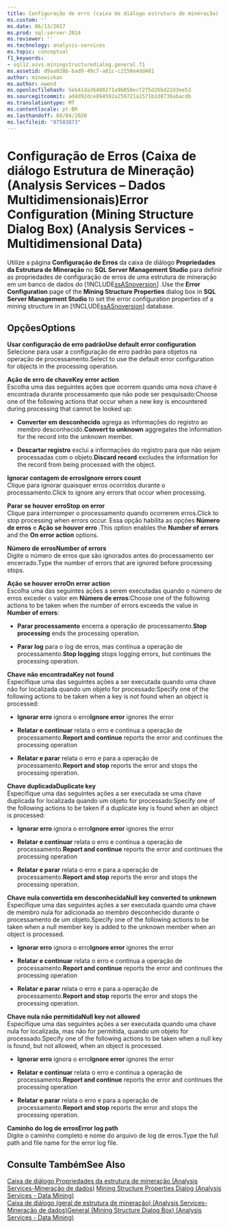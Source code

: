 ```yaml
---
title: Configuração de erro (caixa de diálogo estrutura de mineração) (Analysis Services-dados multidimensionais) | Microsoft Docs
ms.custom: ''
ms.date: 06/13/2017
ms.prod: sql-server-2014
ms.reviewer: ''
ms.technology: analysis-services
ms.topic: conceptual
f1_keywords:
- sql12.asvs.miningstructuredialog.general.f1
ms.assetid: d9aa028b-bad9-49c7-a81c-c2150e4dd481
author: minewiskan
ms.author: owend
ms.openlocfilehash: 5eb41da36400271a9b058ecf275d26bd22d3ee53
ms.sourcegitcommit: ad4d92dce894592a259721a1571b1d8736abacdb
ms.translationtype: MT
ms.contentlocale: pt-BR
ms.lasthandoff: 08/04/2020
ms.locfileid: "87583873"
---
```

# <a name="error-configuration-mining-structure-dialog-box-analysis-services---multidimensional-data"></a><span data-ttu-id="d072c-102">Configuração de Erros (Caixa de diálogo Estrutura de Mineração) (Analysis Services – Dados Multidimensionais)</span><span class="sxs-lookup"><span data-stu-id="d072c-102">Error Configuration (Mining Structure Dialog Box) (Analysis Services - Multidimensional Data)</span></span>
  <span data-ttu-id="d072c-103">Utilize a página **Configuração de Erros** da caixa de diálogo **Propriedades da Estrutura de Mineração** no **SQL Server Management Studio** para definir as propriedades de configuração de erros de uma estrutura de mineração em um banco de dados do [!INCLUDE[ssASnoversion](../includes/ssasnoversion-md.md)] .</span><span class="sxs-lookup"><span data-stu-id="d072c-103">Use the **Error Configuration** page of the **Mining Structure Properties** dialog box in **SQL Server Management Studio** to set the error configuration properties of a mining structure in an [!INCLUDE[ssASnoversion](../includes/ssasnoversion-md.md)] database.</span></span>  
  
## <a name="options"></a><span data-ttu-id="d072c-104">Opções</span><span class="sxs-lookup"><span data-stu-id="d072c-104">Options</span></span>  
 <span data-ttu-id="d072c-105">**Usar configuração de erro padrão**</span><span class="sxs-lookup"><span data-stu-id="d072c-105">**Use default error configuration**</span></span>  
 <span data-ttu-id="d072c-106">Selecione para usar a configuração de erro padrão para objetos na operação de processamento.</span><span class="sxs-lookup"><span data-stu-id="d072c-106">Select to use the default error configuration for objects in the processing operation.</span></span>  
  
 <span data-ttu-id="d072c-107">**Ação de erro de chave**</span><span class="sxs-lookup"><span data-stu-id="d072c-107">**Key error action**</span></span>  
 <span data-ttu-id="d072c-108">Escolha uma das seguintes ações que ocorrem quando uma nova chave é encontrada durante processamento que não pode ser pesquisado:</span><span class="sxs-lookup"><span data-stu-id="d072c-108">Choose one of the following actions that occur when a new key is encountered during processing that cannot be looked up:</span></span>  
  
-   <span data-ttu-id="d072c-109">**Converter em desconhecido** agrega as informações do registro ao membro desconhecido.</span><span class="sxs-lookup"><span data-stu-id="d072c-109">**Convert to unknown** aggregates the information for the record into the unknown member.</span></span>  
  
-   <span data-ttu-id="d072c-110">**Descartar registro** exclui a informações do registro para que não sejam processadas com o objeto.</span><span class="sxs-lookup"><span data-stu-id="d072c-110">**Discard record** excludes the information for the record from being processed with the object.</span></span>  
  
 <span data-ttu-id="d072c-111">**Ignorar contagem de erros**</span><span class="sxs-lookup"><span data-stu-id="d072c-111">**Ignore errors count**</span></span>  
 <span data-ttu-id="d072c-112">Clique para ignorar quaisquer erros ocorridos durante o processamento.</span><span class="sxs-lookup"><span data-stu-id="d072c-112">Click to ignore any errors that occur when processing.</span></span>  
  
 <span data-ttu-id="d072c-113">**Parar se houver erro**</span><span class="sxs-lookup"><span data-stu-id="d072c-113">**Stop on error**</span></span>  
 <span data-ttu-id="d072c-114">Clique para interromper o processamento quando ocorrerem erros.</span><span class="sxs-lookup"><span data-stu-id="d072c-114">Click to stop processing when errors occur.</span></span> <span data-ttu-id="d072c-115">Essa opção habilita as opções **Número de erros** e **Ação se houver erro** .</span><span class="sxs-lookup"><span data-stu-id="d072c-115">This option enables the **Number of errors** and the **On error action** options.</span></span>  
  
 <span data-ttu-id="d072c-116">**Número de erros**</span><span class="sxs-lookup"><span data-stu-id="d072c-116">**Number of errors**</span></span>  
 <span data-ttu-id="d072c-117">Digite o número de erros que são ignorados antes do processamento ser encerrado.</span><span class="sxs-lookup"><span data-stu-id="d072c-117">Type the number of errors that are ignored before processing stops.</span></span>  
  
 <span data-ttu-id="d072c-118">**Ação se houver erro**</span><span class="sxs-lookup"><span data-stu-id="d072c-118">**On error action**</span></span>  
 <span data-ttu-id="d072c-119">Escolha uma das seguintes ações a serem executadas quando o número de erros exceder o valor em **Número de erros**:</span><span class="sxs-lookup"><span data-stu-id="d072c-119">Choose one of the following actions to be taken when the number of errors exceeds the value in **Number of errors**:</span></span>  
  
-   <span data-ttu-id="d072c-120">**Parar processamento** encerra a operação de processamento.</span><span class="sxs-lookup"><span data-stu-id="d072c-120">**Stop processing** ends the processing operation.</span></span>  
  
-   <span data-ttu-id="d072c-121">**Parar log** para o log de erros, mas continua a operação de processamento.</span><span class="sxs-lookup"><span data-stu-id="d072c-121">**Stop logging** stops logging errors, but continues the processing operation.</span></span>  
  
 <span data-ttu-id="d072c-122">**Chave não encontrada**</span><span class="sxs-lookup"><span data-stu-id="d072c-122">**Key not found**</span></span>  
 <span data-ttu-id="d072c-123">Especifique uma das seguintes ações a ser executada quando uma chave não for localizada quando um objeto for processado:</span><span class="sxs-lookup"><span data-stu-id="d072c-123">Specify one of the following actions to be taken when a key is not found when an object is processed:</span></span>  
  
-   <span data-ttu-id="d072c-124">**Ignorar erro** ignora o erro</span><span class="sxs-lookup"><span data-stu-id="d072c-124">**Ignore error** ignores the error</span></span>  
  
-   <span data-ttu-id="d072c-125">**Relatar e continuar** relata o erro e continua a operação de processamento.</span><span class="sxs-lookup"><span data-stu-id="d072c-125">**Report and continue** reports the error and continues the processing operation</span></span>  
  
-   <span data-ttu-id="d072c-126">**Relatar e parar** relata o erro e para a operação de processamento.</span><span class="sxs-lookup"><span data-stu-id="d072c-126">**Report and stop** reports the error and stops the processing operation.</span></span>  
  
 <span data-ttu-id="d072c-127">**Chave duplicada**</span><span class="sxs-lookup"><span data-stu-id="d072c-127">**Duplicate key**</span></span>  
 <span data-ttu-id="d072c-128">Especifique uma das seguintes ações a ser executada se uma chave duplicada for localizada quando um objeto for processado:</span><span class="sxs-lookup"><span data-stu-id="d072c-128">Specify one of the following actions to be taken if a duplicate key is found when an object is processed:</span></span>  
  
-   <span data-ttu-id="d072c-129">**Ignorar erro** ignora o erro</span><span class="sxs-lookup"><span data-stu-id="d072c-129">**Ignore error** ignores the error</span></span>  
  
-   <span data-ttu-id="d072c-130">**Relatar e continuar** relata o erro e continua a operação de processamento.</span><span class="sxs-lookup"><span data-stu-id="d072c-130">**Report and continue** reports the error and continues the processing operation</span></span>  
  
-   <span data-ttu-id="d072c-131">**Relatar e parar** relata o erro e para a operação de processamento.</span><span class="sxs-lookup"><span data-stu-id="d072c-131">**Report and stop** reports the error and stops the processing operation.</span></span>  
  
 <span data-ttu-id="d072c-132">**Chave nula convertida em desconhecida**</span><span class="sxs-lookup"><span data-stu-id="d072c-132">**Null key converted to unknown**</span></span>  
 <span data-ttu-id="d072c-133">Especifique uma das seguintes ações a ser executada quando uma chave de membro nula for adicionada ao membro desconhecido durante o processamento de um objeto.</span><span class="sxs-lookup"><span data-stu-id="d072c-133">Specify one of the following actions to be taken when a null member key is added to the unknown member when an object is processed.</span></span>  
  
-   <span data-ttu-id="d072c-134">**Ignorar erro** ignora o erro</span><span class="sxs-lookup"><span data-stu-id="d072c-134">**Ignore error** ignores the error</span></span>  
  
-   <span data-ttu-id="d072c-135">**Relatar e continuar** relata o erro e continua a operação de processamento.</span><span class="sxs-lookup"><span data-stu-id="d072c-135">**Report and continue** reports the error and continues the processing operation</span></span>  
  
-   <span data-ttu-id="d072c-136">**Relatar e parar** relata o erro e para a operação de processamento.</span><span class="sxs-lookup"><span data-stu-id="d072c-136">**Report and stop** reports the error and stops the processing operation.</span></span>  
  
 <span data-ttu-id="d072c-137">**Chave nula não permitida**</span><span class="sxs-lookup"><span data-stu-id="d072c-137">**Null key not allowed**</span></span>  
 <span data-ttu-id="d072c-138">Especifique uma das seguintes ações a ser executada quando uma chave nula for localizada, mas não for permitida, quando um objeto for processado.</span><span class="sxs-lookup"><span data-stu-id="d072c-138">Specify one of the following actions to be taken when a null key is found, but not allowed, when an object is processed.</span></span>  
  
-   <span data-ttu-id="d072c-139">**Ignorar erro** ignora o erro</span><span class="sxs-lookup"><span data-stu-id="d072c-139">**Ignore error** ignores the error</span></span>  
  
-   <span data-ttu-id="d072c-140">**Relatar e continuar** relata o erro e continua a operação de processamento.</span><span class="sxs-lookup"><span data-stu-id="d072c-140">**Report and continue** reports the error and continues the processing operation</span></span>  
  
-   <span data-ttu-id="d072c-141">**Relatar e parar** relata o erro e para a operação de processamento.</span><span class="sxs-lookup"><span data-stu-id="d072c-141">**Report and stop** reports the error and stops the processing operation.</span></span>  
  
 <span data-ttu-id="d072c-142">**Caminho do log de erros**</span><span class="sxs-lookup"><span data-stu-id="d072c-142">**Error log path**</span></span>  
 <span data-ttu-id="d072c-143">Digite o caminho completo e nome do arquivo de log de erros.</span><span class="sxs-lookup"><span data-stu-id="d072c-143">Type the full path and file name for the error log file.</span></span>  
  
## <a name="see-also"></a><span data-ttu-id="d072c-144">Consulte Também</span><span class="sxs-lookup"><span data-stu-id="d072c-144">See Also</span></span>  
 <span data-ttu-id="d072c-145">[Caixa de diálogo Propriedades da estrutura de mineração &#40;Analysis Services-Mineração de dados&#41;](mining-structure-properties-dialog-analysis-services-data-mining.md) </span><span class="sxs-lookup"><span data-stu-id="d072c-145">[Mining Structure Properties Dialog &#40;Analysis Services - Data Mining&#41;](mining-structure-properties-dialog-analysis-services-data-mining.md) </span></span>  
 [<span data-ttu-id="d072c-146">Caixa de diálogo &#40;geral de estrutura de mineração&#41; &#40;Analysis Services-Mineração de dados&#41;</span><span class="sxs-lookup"><span data-stu-id="d072c-146">General &#40;Mining Structure Dialog Box&#41; &#40;Analysis Services - Data Mining&#41;</span></span>](general-mining-structure-dialog-box-analysis-services-data-mining.md)  
  
  
